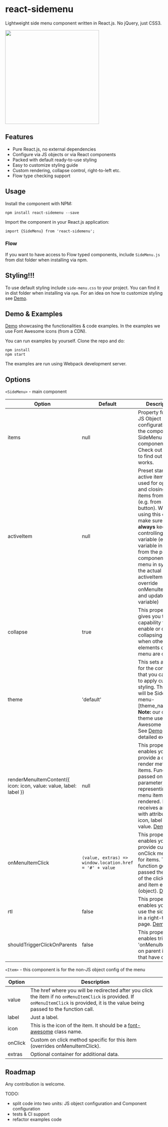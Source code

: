 
# react-sidemenu

Lightweight side menu component written in React.js. No jQuery, just CSS3.

<img src="https://image.ibb.co/kEYBhe/Screen_Shot_2018_08_17_at_9_24_09_AM.png" width="300">

## Features
 - Pure React.js, no external dependencies
 - Configure via JS objects or via React components
 - Packed with default ready-to-use styling
 - Easy to customize styling guide
 - Custom rendering, collapse control, right-to-left etc.
 - Flow type checking support

## Usage
Install the component with NPM:

    npm install react-sidemenu --save
Import the component in your React.js application:

    import {SideMenu} from 'react-sidemenu';

### Flow
If you want to have access to Flow typed components, include `SideMenu.js` from dist folder when installing via npm.

## Styling!!!
 To use default styling include `side-menu.css`  to your project. You can find it in dist folder when installing via `npm`. For an idea on how to customize styling see [Demo](https://fortunar.github.io/react-sidemenu/).
## Demo & Examples
[Demo](https://fortunar.github.io/react-sidemenu/) showcasing the functionalities & code examples. In the examples we use Font Awesome icons (from a CDN).

You can run examples by yourself. Clone the repo and do:

    npm install
    npm start

The examples are run using Webpack development server. 

## Options

`<SideMenu>` - main component

|**Option**|**Default**|**Description**|
| --- | --- | --- |
| items | null | Property for the JS Object configuration of the component SideMenu component. Check out [Demo](https://fortunar.github.io/react-sidemenu/) to find out how it works. |
| activeItem | null | Preset starting active item. Also used for opening and closing menu items from code (e.g. from a button). When using this option, make sure to **always** keep the controlling variable (e.g. variable in state) from the parent component of the menu in sync with the actual activeItem (i.e. override onMenuItemClick and update the variable) |
| collapse | true | This property gives you the capability to enable or disable collapsing menu when other elements of the menu are clicked. |
| theme | 'default' | This sets a class for the component that you can use to apply custom styling. The class will be Side-menu-[theme_name]. **Note:** our default theme uses Font Awesome icons. See [Demo](https://fortunar.github.io/react-sidemenu/) for an detailed example.  |
| renderMenuItemContent({ icon: icon, value: value, label: label }) | null | This property enables you to provide a custom render method for items. Function is passed one parameter, representing the menu item being rendered. It receives an object with attributes: icon, label and value. [Demo](https://fortunar.github.io/react-sidemenu/)|
| onMenuItemClick | `(value, extras) => window.location.href = '#' + value` | This property enables you to provide custom onClick method for items. The function gets passed the value of the clicked item and item extras (object). [Demo](https://fortunar.github.io/react-sidemenu/)|
| rtl | false | This property enables you to use the sidemenu in a right-to-left page. [Demo](https://fortunar.github.io/react-sidemenu/)|
| shouldTriggerClickOnParents | false | This property enables triggering 'onMenuItemClick' on parent items that have children. |

`<Item>` - this component is for the non-JS object config of the menu

|**Option**|**Description**|
| --- | --- |
| value | The href where you will be redirected after you click the item if no `onMenuItemClick` is provided. If `onMenuItemClick` is provided, it is the value being passed to the function call. |
| label | Just a label. |
| icon | This is the icon of the item. It should be a [font-awesome](http://fontawesome.io/) class name.
| onClick | Custom on click method specific for this item (overrides onMenuItemClick).
| extras | Optional container for additional data.

## Roadmap

Any contribution is welcome.

TODO:
 - split code into two units: JS object configuration and Component configuration
 - tests & CI support
 - refactor examples code
